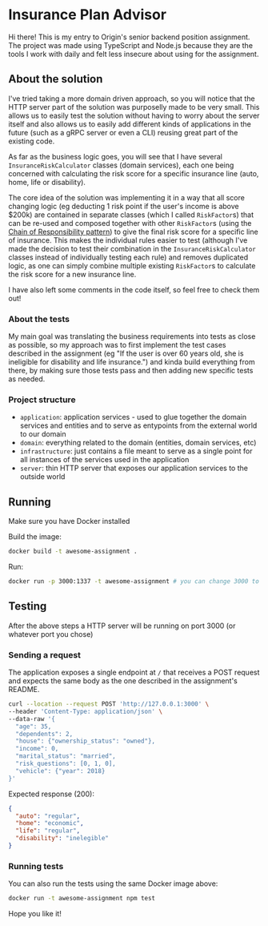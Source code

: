# Insurance Plan Advisor

Hi there! This is my entry to Origin's senior backend position assignment. The project was made using TypeScript and Node.js because they are the tools I work with daily and felt less insecure about using for the assignment.

## About the solution

I've tried taking a more domain driven approach, so you will notice that the HTTP server part of the solution was purposelly made to be very small. This allows us to easily test the solution without having to worry about the server itself and also allows us to easily add different kinds of applications in the future (such as a gRPC server or even a CLI) reusing great part of the existing code.

As far as the business logic goes, you will see that I have several `InsuranceRiskCalculator` classes (domain services), each one being concerned with calculating the risk score for a specific insurance line (auto, home, life or disability).

The core idea of the solution was implementing it in a way that all score changing logic (eg deducting 1 risk point if the user's income is above $200k) are contained in separate classes (which I called `RiskFactor`s) that can be re-used and composed together with other `RiskFactor`s (using the [Chain of Responsibility pattern](https://refactoring.guru/pt-br/design-patterns/chain-of-responsibility)) to give the final risk score for a specific line of insurance. This makes the individual rules easier to test (although I've made the decision to test their combination in the `InsuranceRiskCalculator` classes instead of individually testing each rule) and removes duplicated logic, as one can simply combine multiple existing `RiskFactor`s to calculate the risk score for a new insurance line.

I have also left some comments in the code itself, so feel free to check them out!

### About the tests
My main goal was translating the business requirements into tests as close as possible, so my approach was to first implement the test cases described in the assignment (eg "If the user is over 60 years old, she is ineligible for disability and life insurance.") and kinda build everything from there, by making sure those tests pass and then adding new specific tests as needed.


### Project structure
- `application`: application services - used to glue together the domain services and entities and to serve as entypoints from the external world to our domain
- `domain`: everything related to the domain (entities, domain services, etc)
- `infrastructure`: just contains a file meant to serve as a single point for all instances of the services used in the application
- `server`: thin HTTP server that exposes our application services to the outside world

## Running

Make sure you have Docker installed

Build the image:
```sh
docker build -t awesome-assignment .
```

Run:
```sh
docker run -p 3000:1337 -t awesome-assignment # you can change 3000 to any other port you have available
```

## Testing

After the above steps a HTTP server will be running on port 3000 (or whatever port you chose)

### Sending a request
The application exposes a single endpoint at `/` that receives a POST request and expects the same body as the one described in the assignment's README.

```sh
curl --location --request POST 'http://127.0.0.1:3000' \
--header 'Content-Type: application/json' \
--data-raw '{
  "age": 35,
  "dependents": 2,
  "house": {"ownership_status": "owned"},
  "income": 0,
  "marital_status": "married",
  "risk_questions": [0, 1, 0],
  "vehicle": {"year": 2018}
}'
```

Expected response (200):
```json
{
  "auto": "regular",
  "home": "economic",
  "life": "regular",
  "disability": "inelegible"
}
```

### Running tests

You can also run the tests using the same Docker image above:
```sh
docker run -t awesome-assignment npm test
```

Hope you like it!
